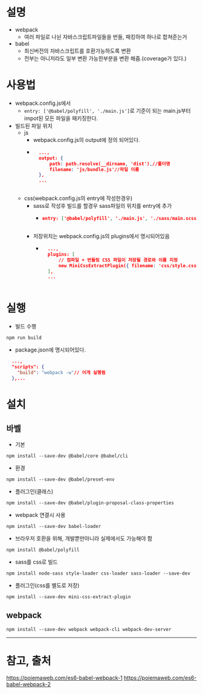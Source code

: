# 설명
- webpack
    - 여러 파일로 나뉜 자바스크립트파일들을 번들, 패킹하여 하나로 합쳐준는거
- babel
    - 최신버전의 자바스크립트를 호환가능하도록 변환
    - 전부는 아니저라도 일부 변환 가능한부분을 변환 해줌.(coverage가 있다.)
# 사용법
- webpack.config.js에서
    - `entry: ['@babel/polyfill', './main.js']`로 기준이 되는 main.js부터 impot된 모든 파일을 패키징한다.
- 빌드된 파일 위치
    - js
        - webpack.config.js의 output에 정의 되어있다.
        - ```json
            ...,
            output: {
                path: path.resolve(__dirname, 'dist'),//폴더명
                filename: 'js/bundle.js'//파일 이름
            },
            ...
         ```
    - css(webpack.config.js의 entry에 작성한경우)
        - sass로 작성후 빌드를 할경우 sass파일의 위치를 entry에 추가
            - ```json
              entry: ['@babel/polyfill', './main.js', './sass/main.scss'],
             ``` 
        - 저장위치는 webpack.config.js의 plugins에서 명시되어있음
            - ```json
                ...,
                plugins: [
                    // 컴파일 + 번들링 CSS 파일이 저장될 경로와 이름 지정
                    new MiniCssExtractPlugin({ filename: 'css/style.css' })
                ],
                ...
             ```
# 실행
- 빌드 수행
```
npm run build
```
- package.json에 명시되어있다.
```json
  ...,
  "scripts": {
    "build": "webpack -w"// 이게 실행됨
  },...
```

# 설치
## 바벨

- 기본
```
npm install --save-dev @babel/core @babel/cli 
```
- 환경
```
npm install --save-dev @babel/preset-env
```
- 플러그인(클래스)
```
npm install --save-dev @babel/plugin-proposal-class-properties
```
- webpack 연결시 사용
```
npm install --save-dev babel-loader 
```
- 브라우저 호환을 위해, 개발뿐만아니라 실제에서도 가능해야 함
```
npm install @babel/polyfill
```
- sass를 css로 빌드
```
npm install node-sass style-loader css-loader sass-loader --save-dev
```
- 플러그인(css를 별도로 저장)
```
npm install --save-dev mini-css-extract-plugin
```
## webpack
```
npm install --save-dev webpack webpack-cli webpack-dev-server
```


---
# 참고, 출처
https://poiemaweb.com/es6-babel-webpack-1
https://poiemaweb.com/es6-babel-webpack-2